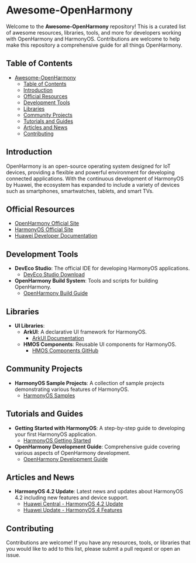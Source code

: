 # Awesome-OpenHarmony

Welcome to the **Awesome-OpenHarmony** repository! This is a curated list of awesome resources, libraries, tools, and more for developers working with OpenHarmony and HarmonyOS. Contributions are welcome to help make this repository a comprehensive guide for all things OpenHarmony.

## Table of Contents

- [Awesome-OpenHarmony](#awesome-openharmony)
  - [Table of Contents](#table-of-contents)
  - [Introduction](#introduction)
  - [Official Resources](#official-resources)
  - [Development Tools](#development-tools)
  - [Libraries](#libraries)
  - [Community Projects](#community-projects)
  - [Tutorials and Guides](#tutorials-and-guides)
  - [Articles and News](#articles-and-news)
  - [Contributing](#contributing)

## Introduction

OpenHarmony is an open-source operating system designed for IoT devices, providing a flexible and powerful environment for developing connected applications. With the continuous development of HarmonyOS by Huawei, the ecosystem has expanded to include a variety of devices such as smartphones, smartwatches, tablets, and smart TVs.

## Official Resources

- [OpenHarmony Official Site](https://www.openharmony.io)
- [HarmonyOS Official Site](https://www.harmonyos.com)
- [Huawei Developer Documentation](https://developer.huawei.com/consumer/en/doc/)

## Development Tools

- **DevEco Studio**: The official IDE for developing HarmonyOS applications.
  - [DevEco Studio Download](https://developer.huawei.com/consumer/en/doc/development/Tools-Guides/DevEcoStudio)
- **OpenHarmony Build System**: Tools and scripts for building OpenHarmony.
  - [OpenHarmony Build Guide](https://gitee.com/openharmony/docs/blob/master/en/quickstart/README.md)

## Libraries

- **UI Libraries**:
  - **ArkUI**: A declarative UI framework for HarmonyOS.
    - [ArkUI Documentation](https://developer.huawei.com/consumer/en/doc/development/HarmonyOS-Guides/ui-framework-0000001050688204)
  - **HMOS Components**: Reusable UI components for HarmonyOS.
    - [HMOS Components GitHub](https://github.com/OpenHarmony)

## Community Projects

- **HarmonyOS Sample Projects**: A collection of sample projects demonstrating various features of HarmonyOS.
  - [HarmonyOS Samples](https://github.com/HMS-Core/hms-ads-demo-java)

## Tutorials and Guides

- **Getting Started with HarmonyOS**: A step-by-step guide to developing your first HarmonyOS application.
  - [HarmonyOS Getting Started](https://developer.huawei.com/consumer/en/codelabsPortal/carddetails/HarmonyOS-Kit-GettingStarted)
- **OpenHarmony Development Guide**: Comprehensive guide covering various aspects of OpenHarmony development.
  - [OpenHarmony Development Guide](https://gitee.com/openharmony/docs/blob/master/en/development/README.md)

## Articles and News

- **HarmonyOS 4.2 Update**: Latest news and updates about HarmonyOS 4.2 including new features and device support.
  - [Huawei Central - HarmonyOS 4.2 Update](https://www.huaweicentral.com/huawei-harmonyos-4-2-upgrade-plan-devices-and-rollout-time/)
  - [Huawei Update - HarmonyOS 4 Features](https://www.huaweiupdate.com/huawei-harmonyos-4-2024-update-info/)

## Contributing

Contributions are welcome! If you have any resources, tools, or libraries that you would like to add to this list, please submit a pull request or open an issue.
